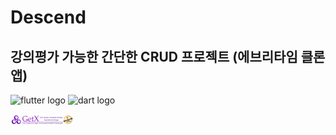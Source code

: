 # Descend
## 강의평가 가능한 간단한 CRUD 프로젝트 (에브리타임 클론앱)

                        
                        
                        
                        
                        
      
      
![flutter logo](https://img.shields.io/badge/flutter-02569B?style=flat&logo=flutter)
![dart logo](https://img.shields.io/badge/Dart-0175C2?style=flat&logo=dart)

            
            
            
            
                        
                        
                        
<img src="https://raw.githubusercontent.com/jonataslaw/getx-community/master/get.png" width="20%" height="20%" />
